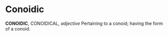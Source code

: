 # Conoidic

**CONOIDIC**, CONOIDICAL, _adjective_ Pertaining to a conoid; having the form of a conoid.
